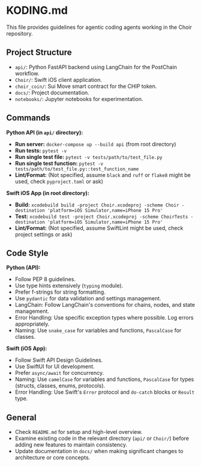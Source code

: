# KODING.md

This file provides guidelines for agentic coding agents working in the Choir repository.

## Project Structure

- `api/`: Python FastAPI backend using LangChain for the PostChain workflow.
- `Choir/`: Swift iOS client application.
- `choir_coin/`: Sui Move smart contract for the CHIP token.
- `docs/`: Project documentation.
- `notebooks/`: Jupyter notebooks for experimentation.

## Commands

**Python API (in `api/` directory):**

- **Run server:** `docker-compose up --build api` (from root directory)
- **Run tests:** `pytest -v`
- **Run single test file:** `pytest -v tests/path/to/test_file.py`
- **Run single test function:** `pytest -v tests/path/to/test_file.py::test_function_name`
- **Lint/Format:** (Not specified, assume `black` and `ruff` or `flake8` might be used, check `pyproject.toml` or ask)

**Swift iOS App (in root directory):**

- **Build:** `xcodebuild build -project Choir.xcodeproj -scheme Choir -destination 'platform=iOS Simulator,name=iPhone 15 Pro'`
- **Test:** `xcodebuild test -project Choir.xcodeproj -scheme ChoirTests -destination 'platform=iOS Simulator,name=iPhone 15 Pro'`
- **Lint/Format:** (Not specified, assume SwiftLint might be used, check project settings or ask)

## Code Style

**Python (API):**

- Follow PEP 8 guidelines.
- Use type hints extensively (`typing` module).
- Prefer f-strings for string formatting.
- Use `pydantic` for data validation and settings management.
- LangChain: Follow LangChain's conventions for chains, nodes, and state management.
- Error Handling: Use specific exception types where possible. Log errors appropriately.
- Naming: Use `snake_case` for variables and functions, `PascalCase` for classes.

**Swift (iOS App):**

- Follow Swift API Design Guidelines.
- Use SwiftUI for UI development.
- Prefer `async/await` for concurrency.
- Naming: Use `camelCase` for variables and functions, `PascalCase` for types (structs, classes, enums, protocols).
- Error Handling: Use Swift's `Error` protocol and `do-catch` blocks or `Result` type.

## General

- Check `README.md` for setup and high-level overview.
- Examine existing code in the relevant directory (`api/` or `Choir/`) before adding new features to maintain consistency.
- Update documentation in `docs/` when making significant changes to architecture or core concepts.
